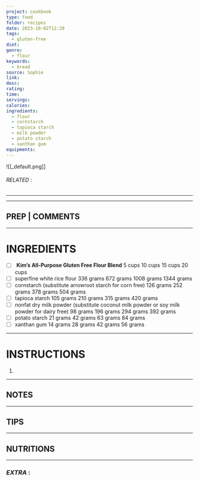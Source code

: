 ```yaml
---
project: cookbook
type: food
folder: recipes
date: 2023-10-02T12:20
tags:
  - gluten-free
diet: 
genre:
  - flour
keywords:
  - bread
source: Sophie
link: 
desc: 
rating: 
time: 
servings: 
calories: 
ingredients:
  - flour
  - cornstarch
  - tapioca starch
  - milk powder
  - potato starch
  - xanthan gum
equipments:
---
```


![[_default.png]]
###### *RELATED* : 
---


---
## PREP | COMMENTS



---
# INGREDIENTS

- [ ]  **Kim’s All-Purpose Gluten Free Flour Blend** 5 cups 10 cups 15 cups 20 cups
- [ ] superfine white rice flour 336 grams 672 grams 1008 grams 1344 grams
- [ ] cornstarch (substitute arrowroot starch for corn free) 126 grams 252 grams 378 grams 504 grams
- [ ] tapioca starch 105 grams 210 grams 315 grams 420 grams
- [ ] nonfat dry milk powder (substitute coconut milk powder or soy milk powder for dairy free) 98 grams 196 grams 294 grams 392 grams
- [ ] potato starch 21 grams 42 grams 63 grams 84 grams
- [ ] xanthan gum 14 grams 28 grams 42 grams 56 grams

---
# INSTRUCTIONS

1. 

---
## NOTES



---
## TIPS



---
## NUTRITIONS



---
### *EXTRA* :



